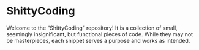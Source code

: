 # ShittyCoding
Welcome to the “ShittyCoding” repository! It is a collection of small, seemingly insignificant, but functional pieces of code. While they may not be masterpieces, each snippet serves a purpose and works as intended.
